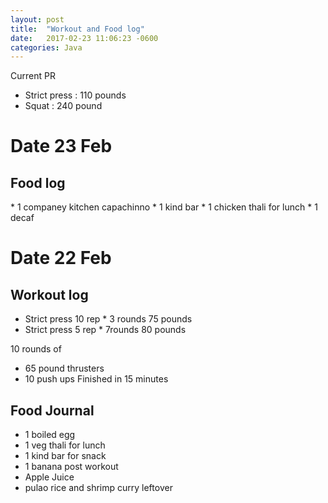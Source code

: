 ```yaml
---
layout: post
title:  "Workout and Food log"
date:   2017-02-23 11:06:23 -0600
categories: Java
---
```


Current PR

* Strict press : 110 pounds 
* Squat : 240 pound


<h1>Date 23 Feb</h1>



<h2>Food log</h2>
* 1 companey kitchen capachinno
* 1 kind bar 
* 1 chicken thali for lunch
* 1 decaf


<h1>Date 22 Feb</h1>


<h2>Workout log </h2>

* Strict press 10  rep * 3 rounds  75 pounds
* Strict press  5 rep * 7rounds     80 pounds

10 rounds of 

* 65 pound thrusters
* 10 push ups 
Finished in 15 minutes


<h2>Food Journal </h2>

* 1 boiled egg
* 1 veg thali for lunch
* 1 kind bar for snack 
* 1 banana post workout
* Apple Juice
* pulao rice and shrimp curry leftover